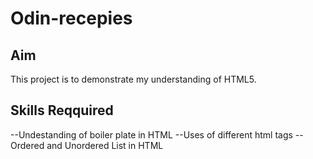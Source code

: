 # Odin-recepies
## Aim
This project is to demonstrate my understanding of HTML5.
## Skills Reqquired
--Undestanding of boiler plate in HTML
--Uses of different html tags
--Ordered and Unordered List in HTML